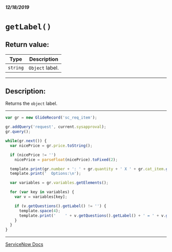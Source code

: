 ##### 12/18/2019
# `getLabel()`

## Return value:
| Type | Description |
|---|---|
| `string` | `Object` label. |

---

## Description:
Returns the `object` label.

---

```js
var gr = new GlideRecord('sc_req_item');

gr.addQuery('request', current.sysapproval);
gr.query();

while(gr.next()) {
  var nicePrice = gr.price.toString();

  if (nicePrice != '') 
    nicePrice = parseFloat(nicePrice).toFixed(2);

  template.print(gr.number + ': ' + gr.quantity + ' X ' + gr.cat_item.getDisplayValue() + ' at $' + nicePrice + ' each \n');
  template.print('  Options:\n');

  var variables = gr.variables.getElements();

  for (var key in variables) {
    var v = variables[key];

    if (v.getQuestions().getLabel() != '') {
      template.space(4);
      template.print('    ' + v.getQuestions().getLabel() + ' = ' + v.getDisplayValue() + '\n');
    }
  }
}
```

---

[ServiceNow Docs](https://developer.servicenow.com/app.do#!/api_doc?v=newyork&id=SGE-getLabel)